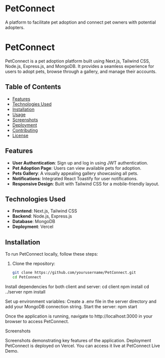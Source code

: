 # PetConnect

A platform to facilitate pet adoption and connect pet owners with potential adopters.

# PetConnect

PetConnect is a pet adoption platform built using Next.js, Tailwind CSS, Node.js, Express.js, and MongoDB. It provides a seamless experience for users to adopt pets, browse through a gallery, and manage their accounts.

## Table of Contents

- [Features](#features)
- [Technologies Used](#technologies-used)
- [Installation](#installation)
- [Usage](#usage)
- [Screenshots](#screenshots)
- [Deployment](#deployment)
- [Contributing](#contributing)
- [License](#license)

## Features

- **User Authentication**: Sign up and log in using JWT authentication.
- **Pet Adoption Page**: Users can view available pets for adoption.
- **Pets Gallery**: A visually appealing gallery showcasing all pets.
- **Notifications**: Integrated React Toastify for user notifications.
- **Responsive Design**: Built with Tailwind CSS for a mobile-friendly layout.

## Technologies Used

- **Frontend**: Next.js, Tailwind CSS
- **Backend**: Node.js, Express.js
- **Database**: MongoDB
- **Deployment**: Vercel

## Installation

To run PetConnect locally, follow these steps:

1. Clone the repository:
   ```bash
   git clone https://github.com/yourusername/PetConnect.git
   cd PetConnect
Install dependencies for both client and server:
cd client
npm install
cd ../server
npm install


Set up environment variables:
Create a .env file in the server directory and add your MongoDB connection string.
  Start the server:
    npm start

Once the application is running, navigate to http://localhost:3000 in your browser to access PetConnect.

Screenshots



Screenshots demonstrating key features of the application.
Deployment
PetConnect is deployed on Vercel. You can access it live at PetConnect Live Demo.
